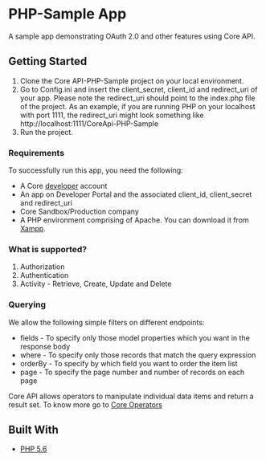 # PHP-Sample App

A sample app demonstrating OAuth 2.0 and other features using Core API.

## Getting Started

  1. Clone the Core API-PHP-Sample project on your local environment.
  2. Go to Config.ini and insert the client_secret, client_id and redirect_uri of your app. Please note the redirect_uri should point to the        index.php file of the project.
     As an example, if you are running PHP on your localhost with port 1111, the redirect_uri might look something like
     http://localhost:1111/CoreApi-PHP-Sample
  3. Run the project. 

### Requirements

To successfully run this app, you need the following:

  * A Core [developer](https://api-developer.bqecore.com/webapp) account
  * An app on Developer Portal and the associated client_id, client_secret and redirect_uri
  * Core Sandbox/Production company
  * A PHP environment comprising of Apache. You can download it from [Xampp](https://www.apachefriends.org/download.html).

### What is supported?
  1. Authorization 
  2. Authentication
  3. Activity - Retrieve, Create, Update and Delete

### Querying
We allow the following simple filters on different endpoints:

  * fields - To specify only those model properties which you want in the response body
  * where -  To specify only those records that match the query expression
  * orderBy - To specify by which field you want to order the item list
  * page -  To specify the page number and number of records on each page

Core API allows operators to manipulate individual data items and return a result set. To know more go to [Core Operators](https://api-explorer.bqecore.com/docs/filtering#filter-operators)

## Built With

  * [PHP 5.6](http://php.net/releases/5_6_0.php)



